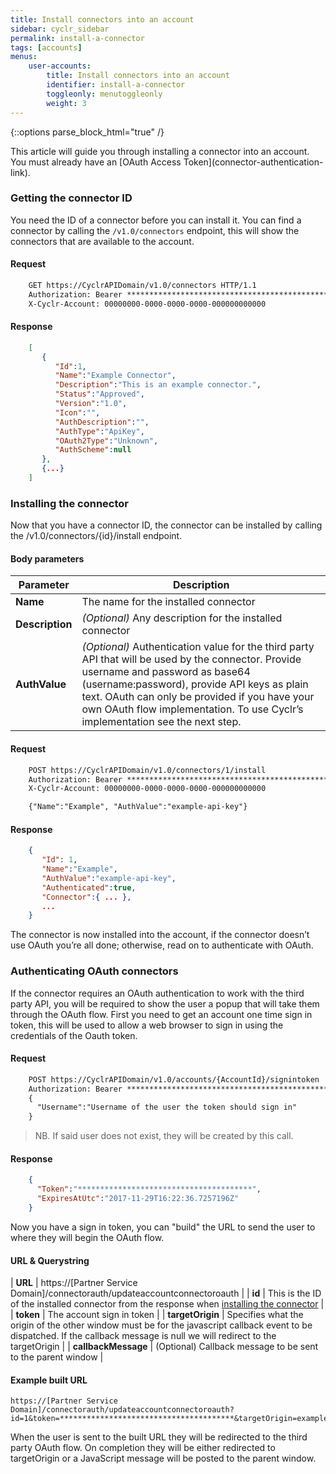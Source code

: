 ```yaml
---
title: Install connectors into an account
sidebar: cyclr_sidebar
permalink: install-a-connector
tags: [accounts]
menus:
    user-accounts:
        title: Install connectors into an account
        identifier: install-a-connector
        toggleonly: menutoggleonly
        weight: 3
---
```

{::options parse_block_html="true" /}
<section class="card">
This article will guide you through installing a connector into an account. You must already have an [OAuth Access Token](connector-authentication-link).

### Getting the connector ID

You need the ID of a connector before you can install it. You can find a connector by calling the `/v1.0/connectors` endpoint, this will show the connectors that are available to the account.

#### Request

```html
    GET https://CyclrAPIDomain/v1.0/connectors HTTP/1.1
    Authorization: Bearer ****************************************************************
    X-Cyclr-Account: 00000000-0000-0000-0000-000000000000
```

#### Response

```json
    [
       {  
          "Id":1,
          "Name":"Example Connector",
          "Description":"This is an example connector.",
          "Status":"Approved",
          "Version":"1.0",
          "Icon":"",
          "AuthDescription":"",
          "AuthType":"ApiKey",
          "OAuth2Type":"Unknown",
          "AuthScheme":null
       },
       {...}
    ]
```

### Installing the connector

Now that you have a connector ID, the connector can be installed by calling the /v1.0/connectors/{id}/install endpoint.

#### Body parameters

| Parameter | Description |
| --- | --- |
| **Name** | The name for the installed connector |
| **Description** | _(Optional)_ Any description for the installed connector |
| **AuthValue** | _(Optional)_ Authentication value for the third party API that will be used by the connector. Provide username and password as base64 (username:password), provide API keys as plain text. OAuth can only be provided if you have your own OAuth flow implementation. To use Cyclr’s implementation see the next step. |

#### Request

```html
    POST https://CyclrAPIDomain/v1.0/connectors/1/install
    Authorization: Bearer ****************************************************************
    X-Cyclr-Account: 00000000-0000-0000-0000-000000000000

    {"Name":"Example", "AuthValue":"example-api-key"}
```

#### Response

```json
    {  
       "Id": 1,
       "Name":"Example",
       "AuthValue":"example-api-key",
       "Authenticated":true,
       "Connector":{ ... },
       ...
    }
```

The connector is now installed into the account, if the connector doesn’t use OAuth you’re all done; otherwise, read on to authenticate with OAuth.

### Authenticating OAuth connectors

If the connector requires an OAuth authentication to work with the third party API, you will be required to show the user a popup that will take them through the OAuth flow. First you need to get an account one time sign in token, this will be used to allow a web browser to sign in using the credentials of the Oauth token.

#### Request

```html
    POST https://CyclrAPIDomain/v1.0/accounts/{AccountId}/signintoken
    Authorization: Bearer ****************************************************************
    {
      "Username":"Username of the user the token should sign in"
    }
```
> NB. If said user does not exist, they will be created by this call.

#### Response

```json
    {
      "Token":"***************************************",
      "ExpiresAtUtc":"2017-11-29T16:22:36.7257196Z"
    }
```

Now you have a sign in token, you can "build" the URL to send the user to where they will begin the OAuth flow.

#### URL & Querystring

| **URL** | https://[Partner Service Domain]/connectorauth/updateaccountconnectoroauth |
| **id** | This is the ID of the installed connector from the response when [installing the connector](#installing-the-connector) |
| **token** | The account sign in token |
| **targetOrigin** | Specifies what the origin of the other window must be for the javascript callback event to be dispatched. If the callback message is null we will redirect to the targetOrigin |
| **callbackMessage** | (Optional) Callback message to be sent to the parent window |

#### Example built URL

    https://[Partner Service Domain]/connectorauth/updateaccountconnectoroauth?id=1&token=***************************************&targetOrigin=example.com&callbackMessage=done

When the user is sent to the built URL they will be redirected to the third party OAuth flow. On completion they will be either redirected to targetOrigin or a JavaScript message will be posted to the parent window.

</section>
